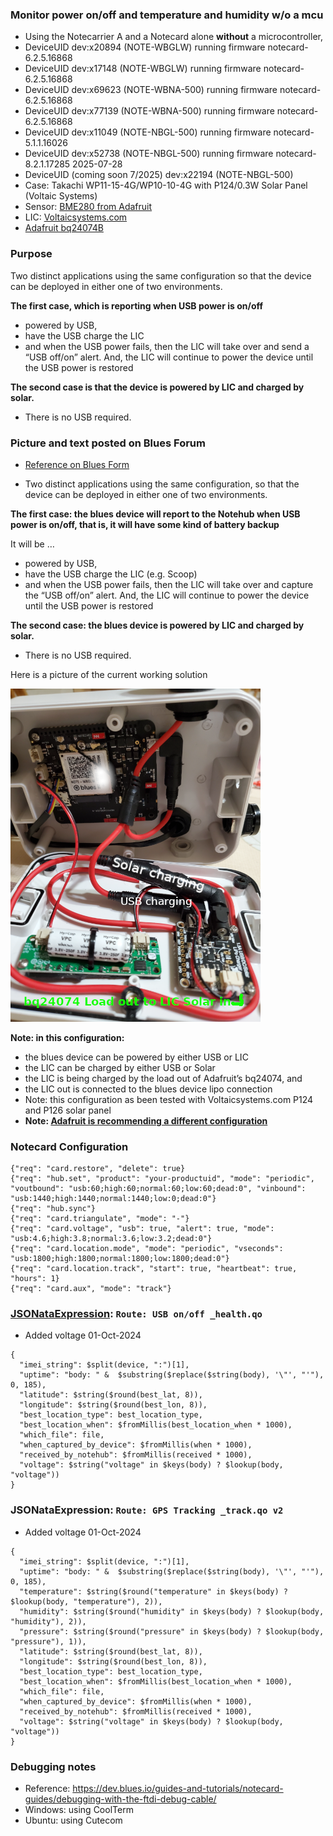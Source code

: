 ### Monitor power on/off and temperature and humidity w/o a mcu
* Using the Notecarrier A and a Notecard alone __without__ a microcontroller,
* DeviceUID dev:x20894 (NOTE-WBGLW) running firmware notecard-6.2.5.16868
* DeviceUID dev:x17148 (NOTE-WBGLW) running firmware notecard-6.2.5.16868
* DeviceUID dev:x69623 (NOTE-WBNA-500) running firmware notecard-6.2.5.16868
* DeviceUID dev:x77139 (NOTE-WBNA-500) running firmware notecard-6.2.5.16868
* DeviceUID dev:x11049 (NOTE-NBGL-500) running firmware notecard-5.1.1.16026
* DeviceUID dev:x52738 (NOTE-NBGL-500) running firmware notecard-8.2.1.17285 2025-07-28
* DeviceUID (coming soon 7/2025) dev:x22194 (NOTE-NBGL-500)
* Case: Takachi WP11-15-4G/WP10-10-4G with P124/0.3W Solar Panel (Voltaic Systems)
* Sensor: [BME280 from Adafruit](https://www.adafruit.com/product/2652)
* LIC: [Voltaicsystems.com](https://voltaicsystems.com/LIC-solar-charger/)
* [Adafruit bq24074B](https://www.adafruit.com/product/4755)

### Purpose
Two distinct applications using the same configuration
so that the device can be deployed in either one of two environments.

**The first case, which is reporting when USB power is on/off**
* powered by USB,
* have the USB charge the LIC
* and when the USB power fails, then the LIC will take over and send a “USB off/on” alert.
And, the LIC will continue to power the device until the USB power is restored

**The second case is that the device is powered by LIC and charged by solar.**
* There is no USB required.

### Picture and text posted on Blues Forum
* [Reference on Blues Form](https://discuss.blues.com/t/charging-scoop-from-notecarrier-a/2379)

* Two distinct applications using the same configuration, so that the device can be deployed in either one of two environments.

**The first case: the blues device will report to the Notehub when USB power is on/off, that is, it will have some kind of battery backup**

It will be …
* powered by USB,
* have the USB charge the LIC (e.g. Scoop)
* and when the USB power fails, then the LIC will take over and capture the “USB off/on” alert. And, the LIC will continue to power the device until the USB power is restored

**The second case: the blues device is powered by LIC and charged by solar.**
* There is no USB required.

Here is a picture of the current working solution

![configuration_v2|375x500](images/configuration_v2.png)

**Note: in this configuration:**
* the blues device can be powered by either USB or LIC
* the LIC can be charged by either USB or Solar
* the LIC is being charged by the load out of Adafruit’s bq24074, and
* the LIC out is connected to the blues device lipo connection
* Note: this configuration as been tested with Voltaicsystems.com P124 and P126 solar panel
* **Note: [Adafruit is recommending a different configuration](https://forums.adafruit.com/viewtopic.php?t=214945)**

### Notecard Configuration
```
{"req": "card.restore", "delete": true}
{"req": "hub.set", "product": "your-productuid", "mode": "periodic", "voutbound": "usb:60;high:60;normal:60;low:60;dead:0", "vinbound": "usb:1440;high:1440;normal:1440;low:0;dead:0"}
{"req": "hub.sync"}
{"req": "card.triangulate", "mode": "-"}
{"req": "card.voltage", "usb": true, "alert": true, "mode": "usb:4.6;high:3.8;normal:3.6;low:3.2;dead:0"}
{"req": "card.location.mode", "mode": "periodic", "vseconds": "usb:1800;high:1800;normal:1800;low:1800;dead:0"}
{"req": "card.location.track", "start": true, "heartbeat": true, "hours": 1}
{"req": "card.aux", "mode": "track"}
```


### [JSONataExpression](https://try.jsonata.org/): `Route: USB on/off _health.qo` 
* Added voltage 01-Oct-2024

```
{
  "imei_string": $split(device, ":")[1],
  "uptime": "body: " &  $substring($replace($string(body), '\"', "'"), 0, 185),
  "latitude": $string($round(best_lat, 8)),
  "longitude": $string($round(best_lon, 8)),
  "best_location_type": best_location_type,
  "best_location_when": $fromMillis(best_location_when * 1000),
  "which_file": file,
  "when_captured_by_device": $fromMillis(when * 1000),
  "received_by_notehub": $fromMillis(received * 1000),
  "voltage": $string("voltage" in $keys(body) ? $lookup(body, "voltage"))
}
```

### JSONataExpression: `Route: GPS Tracking _track.qo v2`
* Added voltage 01-Oct-2024

```
{
  "imei_string": $split(device, ":")[1],
  "uptime": "body: " &  $substring($replace($string(body), '\"', "'"), 0, 185),
  "temperature": $string($round("temperature" in $keys(body) ? $lookup(body, "temperature"), 2)),
  "humidity": $string($round("humidity" in $keys(body) ? $lookup(body, "humidity"), 2)),
  "pressure": $string($round("pressure" in $keys(body) ? $lookup(body, "pressure"), 1)),
  "latitude": $string($round(best_lat, 8)),
  "longitude": $string($round(best_lon, 8)),
  "best_location_type": best_location_type,
  "best_location_when": $fromMillis(best_location_when * 1000),
  "which_file": file,
  "when_captured_by_device": $fromMillis(when * 1000),
  "received_by_notehub": $fromMillis(received * 1000),
  "voltage": $string("voltage" in $keys(body) ? $lookup(body, "voltage"))
}
```

### Debugging notes
* Reference: https://dev.blues.io/guides-and-tutorials/notecard-guides/debugging-with-the-ftdi-debug-cable/
* Windows: using CoolTerm
* Ubuntu: using Cutecom

<!--
# vim: ai et ts=4 sts=4 sw=4 nu
-->
